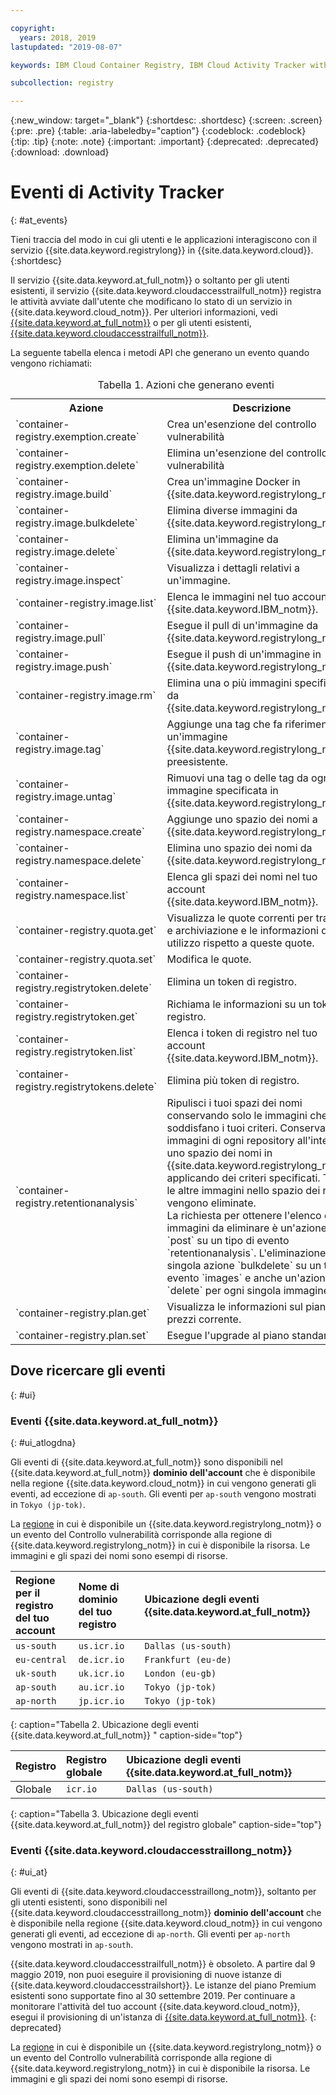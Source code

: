 ```yaml
---

copyright:
  years: 2018, 2019
lastupdated: "2019-08-07"

keywords: IBM Cloud Container Registry, IBM Cloud Activity Tracker with LogDNA events, Activity Tracker events, events, track,

subcollection: registry

---
```


{:new_window: target="_blank"}
{:shortdesc: .shortdesc}
{:screen: .screen}
{:pre: .pre}
{:table: .aria-labeledby="caption"}
{:codeblock: .codeblock}
{:tip: .tip}
{:note: .note}
{:important: .important}
{:deprecated: .deprecated}
{:download: .download}

# Eventi di Activity Tracker
{: #at_events}

Tieni traccia del modo in cui gli utenti e le applicazioni interagiscono con il servizio {{site.data.keyword.registrylong}} in {{site.data.keyword.cloud}}.
{:shortdesc}

Il servizio {{site.data.keyword.at_full_notm}} o soltanto per gli utenti esistenti, il servizio {{site.data.keyword.cloudaccesstrailfull_notm}} registra le attività avviate dall'utente che modificano lo stato di un servizio in {{site.data.keyword.cloud_notm}}.
Per ulteriori informazioni, vedi [{{site.data.keyword.at_full_notm}}](/docs/services/Activity-Tracker-with-LogDNA?topic=logdnaat-getting-started) o per gli utenti esistenti, [{{site.data.keyword.cloudaccesstrailfull_notm}}](/docs/services/cloud-activity-tracker?topic=cloud-activity-tracker-getting-started#getting-started).

La seguente tabella elenca i metodi API che generano un evento quando vengono richiamati:

<table>
  <caption>Tabella 1. Azioni che generano eventi</caption>
  <tr>
    <th>Azione</th>
	  <th>Descrizione</th>
  </tr>
  <tr>
    <td>`container-registry.exemption.create`</td>
	  <td>Crea un'esenzione del controllo vulnerabilità</td>
  </tr>
  <tr>
    <td>`container-registry.exemption.delete`</td>
	  <td>Elimina un'esenzione del controllo vulnerabilità</td>
  </tr>
  <tr>
    <td>`container-registry.image.build`</td>
	  <td>Crea un'immagine Docker in {{site.data.keyword.registrylong_notm}}.</td>
  </tr>
  <tr>
    <td>`container-registry.image.bulkdelete`</td>
	  <td>Elimina diverse immagini da {{site.data.keyword.registrylong_notm}}.</td>
  </tr>
  <tr>
    <td>`container-registry.image.delete`</td>
	  <td>Elimina un'immagine da {{site.data.keyword.registrylong_notm}}.</td>
  </tr>
  <tr>
    <td>`container-registry.image.inspect`</td>
	  <td>Visualizza i dettagli relativi a un'immagine.</td>
  </tr>
  <tr>
    <td>`container-registry.image.list`</td>
	  <td>Elenca le immagini nel tuo account {{site.data.keyword.IBM_notm}}.</td>
  </tr>
  <tr>
    <td>`container-registry.image.pull`</td>
	  <td>Esegue il pull di un'immagine da {{site.data.keyword.registrylong_notm}}.</td>
  </tr>
  <tr>
    <td>`container-registry.image.push`</td>
	  <td>Esegue il push di un'immagine in {{site.data.keyword.registrylong_notm}}.</td>
  </tr>
    <td>`container-registry.image.rm`</td>
	  <td>Elimina una o più immagini specificate da {{site.data.keyword.registrylong_notm}}.</td>
  </tr>
  <tr>
    <td>`container-registry.image.tag`</td>
	  <td>Aggiunge una tag che fa riferimento a un'immagine {{site.data.keyword.registrylong_notm}} preesistente.</td>
  </tr>
   <tr>
    <td>`container-registry.image.untag`</td>
	  <td>Rimuovi una tag o delle tag da ogni immagine specificata in {{site.data.keyword.registrylong_notm}}.</td>
  </tr>
  <tr>
    <td>`container-registry.namespace.create`</td>
	  <td>Aggiunge uno spazio dei nomi a {{site.data.keyword.registrylong_notm}}.</td>
  </tr>
  <tr>
    <td>`container-registry.namespace.delete`</td>
	  <td>Elimina uno spazio dei nomi da {{site.data.keyword.registrylong_notm}}.</td>
  </tr>
  <tr>
    <td>`container-registry.namespace.list`</td>
	  <td>Elenca gli spazi dei nomi nel tuo account {{site.data.keyword.IBM_notm}}.</td>
  </tr>
  <tr>
    <td>`container-registry.quota.get`</td>
	  <td>Visualizza le quote correnti per traffico e archiviazione e le informazioni di utilizzo rispetto a queste quote.</td>
  </tr>
  <tr>
    <td>`container-registry.quota.set`</td>
	  <td>Modifica le quote.</td>
  </tr>
  <tr>
    <td>`container-registry.registrytoken.delete`</td>
	  <td>Elimina un token di registro.</td>
  </tr>
  <tr>
    <td>`container-registry.registrytoken.get`</td>
	  <td>Richiama le informazioni su un token di registro.</td>
  </tr>
  <tr>
    <td>`container-registry.registrytoken.list`</td>
	  <td>Elenca i token di registro nel tuo account {{site.data.keyword.IBM_notm}}.</td>
  </tr>
  <tr>
    <td>`container-registry.registrytokens.delete`</td>
	  <td>Elimina più token di registro.</td>
  </tr><tr>
    <td>`container-registry.retentionanalysis`</td>
	  <td>Ripulisci i tuoi spazi dei nomi conservando solo le immagini che soddisfano i tuoi criteri. Conserva le immagini di ogni repository all'interno di uno spazio dei nomi in {{site.data.keyword.registrylong_notm}} applicando dei criteri specificati. Tutte le altre immagini nello spazio dei nomi vengono eliminate. </br> La richiesta per ottenere l'elenco di immagini da eliminare è un'azione `post` su un tipo di evento `retentionanalysis`. L'eliminazione è una singola azione `bulkdelete` su un tipo di evento `images` e anche un'azione `delete` per ogni singola immagine.</td>
  </tr>
  <tr>
    <td>`container-registry.plan.get`</td>
	  <td>Visualizza le informazioni sul piano dei prezzi corrente.</td>
  </tr>
  <tr>
    <td>`container-registry.plan.set`</td>
	  <td>Esegue l'upgrade al piano standard.</td>
  </tr>
 </table>

## Dove ricercare gli eventi
{: #ui}

### Eventi {{site.data.keyword.at_full_notm}}
{: #ui_atlogdna}

Gli eventi di {{site.data.keyword.at_full_notm}} sono disponibili nel {{site.data.keyword.at_full_notm}} **dominio dell'account** che è disponibile nella regione {{site.data.keyword.cloud_notm}} in cui vengono generati gli eventi, ad eccezione di `ap-south`. Gli eventi per `ap-south` vengono mostrati in `Tokyo (jp-tok)`.

La [regione](/docs/services/Registry?topic=registry-registry_overview#registry_regions) in cui è disponibile un {{site.data.keyword.registrylong_notm}} o un evento del Controllo vulnerabilità corrisponde alla regione di {{site.data.keyword.registrylong_notm}} in cui è disponibile la risorsa. Le immagini e gli spazi dei nomi sono esempi di risorse.

| Regione per il registro del tuo account | Nome di dominio del tuo registro | Ubicazione degli eventi {{site.data.keyword.at_full_notm}} |
|:-----------------|:-----------------|:-----------------|
| `us-south` | `us.icr.io` | `Dallas (us-south)` |
| `eu-central` | `de.icr.io` | `Frankfurt (eu-de)` |
| `uk-south` | `uk.icr.io` | `London (eu-gb)` |
| `ap-south` | `au.icr.io` | `Tokyo (jp-tok)` |
| `ap-north` | `jp.icr.io` | `Tokyo (jp-tok)` |
{: caption="Tabella 2. Ubicazione degli eventi {{site.data.keyword.at_full_notm}} " caption-side="top"}

| Registro | Registro globale | Ubicazione degli eventi {{site.data.keyword.at_full_notm}} |
|:-----------------|:-----------------|:-----------------|
| Globale | `icr.io` | `Dallas (us-south)` |
{: caption="Tabella 3. Ubicazione degli eventi {{site.data.keyword.at_full_notm}} del registro globale" caption-side="top"}

### Eventi {{site.data.keyword.cloudaccesstraillong_notm}}
{: #ui_at}

Gli eventi di {{site.data.keyword.cloudaccesstraillong_notm}}, soltanto per gli utenti esistenti, sono disponibili nel {{site.data.keyword.cloudaccesstraillong_notm}} **dominio dell'account** che è disponibile nella regione {{site.data.keyword.cloud_notm}} in cui vengono generati gli eventi, ad eccezione di `ap-north`. Gli eventi per `ap-north` vengono mostrati in `ap-south`.

{{site.data.keyword.cloudaccesstrailfull_notm}} è obsoleto. A partire dal 9 maggio 2019, non puoi eseguire il provisioning di nuove istanze di {{site.data.keyword.cloudaccesstrailshort}}. Le istanze del piano Premium esistenti sono supportate fino al 30 settembre 2019. Per continuare a monitorare l'attività del tuo account {{site.data.keyword.cloud_notm}}, esegui il provisioning di un'istanza di [{{site.data.keyword.at_full_notm}}](/docs/services/Activity-Tracker-with-LogDNA?topic=logdnaat-getting-started#getting-started).
{: deprecated}

La [regione](/docs/services/Registry?topic=registry-registry_overview#registry_regions) in cui è disponibile un {{site.data.keyword.registrylong_notm}} o un evento del Controllo vulnerabilità corrisponde alla regione di {{site.data.keyword.registrylong_notm}} in cui è disponibile la risorsa. Le immagini e gli spazi dei nomi sono esempi di risorse.
